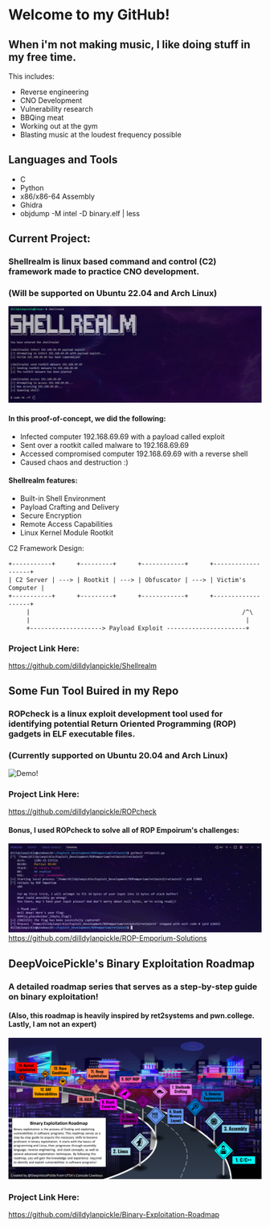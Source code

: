 # Welcome to my GitHub!
## When i'm not making music, I like doing stuff in my free time.

This includes:
* Reverse engineering
* CNO Development
* Vulnerability research
* BBQing meat
* Working out at the gym
* Blasting music at the loudest frequency possible

## Languages and Tools
- C
- Python
- x86/x86-64 Assembly
- Ghidra
- objdump -M intel -D binary.elf | less


## Current Project:
### Shellrealm is linux based command and control (C2) framework made to practice CNO development.

### (Will be supported on Ubuntu 22.04 and Arch Linux) 

![Demo!](/demo/shellrealm-demo-5.png)

#### In this proof-of-concept, we did the following:
* Infected computer 192.168.69.69 with a payload called exploit
* Sent over a rootkit called malware to 192.168.69.69
* Accessed compromised computer 192.168.69.69 with a reverse shell
* Caused chaos and destruction :)

#### Shellrealm features:
* Built-in Shell Environment
* Payload Crafting and Delivery
* Secure Encryption
* Remote Access Capabilities
* Linux Kernel Module Rootkit

C2 Framework Design:
```
+-----------+      +---------+      +------------+      +-------------------+
| C2 Server | ---> | Rootkit | ---> | Obfuscator | ---> | Victim's Computer |
+-----------+      +---------+      +------------+      +-------------------+
     |                                                           /^\
     |                                                            |
     +--------------------> Payload Exploit ----------------------+
```

### Project Link Here:
https://github.com/dilldylanpickle/Shellrealm

## Some Fun Tool Buired in my Repo
### ROPcheck is a linux exploit development tool used for identifying potential Return Oriented Programming (ROP) gadgets in ELF executable files.
### (Currently supported on Ubuntu 20.04 and Arch Linux) 
![Demo!](/demo/animated_demo_v7.gif)

### Project Link Here:
https://github.com/dilldylanpickle/ROPcheck

#### Bonus, I used ROPcheck to solve all of ROP Empoirum's challenges:
![Demo!](/demo/ret2win32.png)
https://github.com/dilldylanpickle/ROP-Emporium-Solutions

## DeepVoicePickle's Binary Exploitation Roadmap
### A detailed roadmap series that serves as a step-by-step guide on binary exploitation!
#### (Also, this roadmap is heavily inspired by ret2systems and pwn.college. Lastly, I am not an expert)
![Demo!](/demo/Binary-Exploitation-Roadmap-v2.png)

### Project Link Here:
https://github.com/dilldylanpickle/Binary-Exploitation-Roadmap
